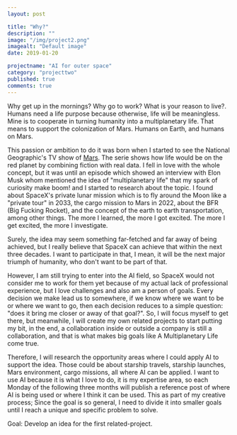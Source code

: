 ```yaml
---
layout: post

title: "Why?"
description: ""
image: "/img/project2.png"
imagealt: "Default image"
date: 2019-01-20

projectname: "AI for outer space"
category: "projecttwo"
published: true
comments: true
---
```


Why get up in the mornings? Why go to work? What is your reason to live?. Humans need a life purpose because otherwise, life will be meaningless. Mine is to cooperate in turning humanity into a multiplanetary life. That means to support the colonization of Mars. Humans on Earth, and humans on Mars.

This passion or ambition to do it was born when I started to see the National Geographic's TV show of [Mars](https://www.youtube.com/watch?v=4tIXHLC24aY). The serie shows how life would be on the red planet by combining fiction with real data. I fell in love with the whole concept, but it was until an episode which showed an interview with Elon Musk whom mentioned the idea of "multiplanetary life" that my spark of curiosity make boom! and I started to research about the topic. I found about SpaceX's private lunar mission which is to fly around the Moon like a "private tour" in 2033, the cargo mission to Mars in 2022, about the BFR (Big Fucking Rocket), and the concept of the earth to earth transportation, among other things. The more I learned, the more I got excited. The more I get excited, the more I investigate.

Surely, the idea may seem something far-fetched and far away of being achieved, but I really believe that SpaceX can achieve that within the next three decades. I want to participate in that, I mean, it will be the next major triumph of humanity, who don't want to be part of that. 

However, I am still trying to enter into the AI field, so SpaceX would not consider me to work for them yet because of my actual lack of professional experience, but I love challenges and also am a person of goals. Every decision we make lead us to somewhere, if we know where we want to be or where we want to go, then each decision reduces to a simple question: "does it bring me closer or away of that goal?". So, I will focus myself to get there, but meanwhile, I will create my own related projects to start putting my bit, in the end, a collaboration inside or outside a company is still a collaboration, and that is what makes big goals like A Multiplanetary Life come true.

Therefore, I will research the opportunity areas where I could apply AI to support the idea. Those could be about starship travels, starship launches, Mars environment, cargo missions, all where AI can be applied.  I want to use AI because it is what I love to do, it is my expertise area, so each Monday of the following three months will publish a reference post of where AI is being used or where I think it can be used. This as part of my creative process; Since the goal is so general, I need to divide it into smaller goals until I reach a unique and specific problem to solve. 

Goal: Develop an idea for the first related-project. 




